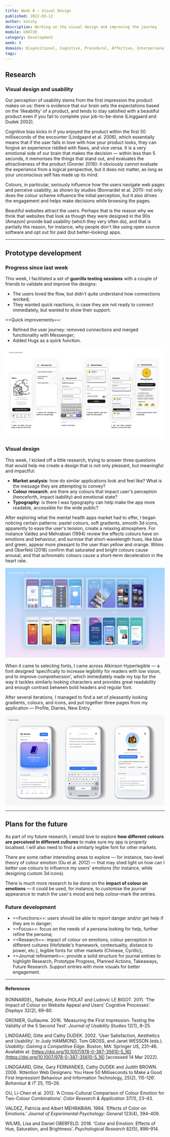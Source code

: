 ```yaml
---
title: Week 8 — Visual Design
published: 2022-03-13
author: kotsky
description: Working on the visual design and improving the journey
module: UXO720
category: Development
week: 8
domains: Dispositional, Cognitive, Procedural, Affective, Interpersonal
tags: 
---
```


## Research
### Visual design and usability
Our perception of usability stems from the first impression the product makes on us: there is evidence that our brain sets the expectations based on the ‘likeability’ of a product, and tends to stay satisfied with a beautiful product even if you fail to complete your job-to-be-done (Linggaard and Dudek 2002). 

Cognitive bias kicks in if you enjoyed the product within the first 50 milliseconds of the encounter (Lindgaard et al. 2006), which essentially means that if the user falls in love with how your product looks, they can forgive an experience riddled with flaws, and vice versa. It is a very emotional side of our brain that makes the decision — within less than 5 seconds, it memorises the things that stand out, and evaluates the attractiveness of the product (Gronier 2016): it obviously cannot evaluate the experience from a logical perspective, but it does not matter, as long as your unconscious self has made up its mind.

Colours, in particular, seriously influence how the users navigate web pages and perceive usability, as shown by studies (Bonnardel et al. 2011): not only does the colour scheme influence the initial perception, but it also drives the engagement and helps make decisions while browsing the pages. 

Beautiful websites attract the users. Perhaps that is the reason why we think that websites that look as though they were designed in the 90s (Amazon) provide bad usability (which they very often do), and that is partially the reason, for instance, why people don't like using open source software and opt out for paid (but better–looking) apps. 

---

## Prototype development

### Progress since last week

This week, I facilitated a set of **guerilla testing sessions** with a couple of friends to validate and improve the designs:

- The users loved the flow, but didn't quite understand how connections worked;
- They wanted quick reactions, in case they are not ready to connect immediately, but wanted to show their support.

==Quick improvements==:
- Refined the user journey: removed connections and merged functionality with Messenger;
- Added Hugs as a quick function.

![Journey refinement](./img/02/08-journey.jpeg)

### Visual design

This week, I kicked off a little research, trying to answer three questions that would help me create a design that is not only pleasant, but meaningful and impactful:

- **Market analysis**: how do similar applications look and feel like? What is the message they are attempting to convey?
- **Colour research**: are there any colours that impact user's perception (henceforth, impact isability) and emotional state?
- **Typography**: is there I was typography can help make the app more readable, accessible for the wide public?

After exploring what the mental health apps market had to offer, I began noticing certain patterns: pastel colours, soft gradients, smooth 3d icons, apparently to ease the user's tension, create a relaxing atmosphere. For instance Valdez and Mehrabian (1994) review the effects colours have on emotions and behaviour, and surmise that short-wavelength hues, like blue and green, appear more pleasant to the user than yellow and orange. Wilms and Oberfeld (2018) confirm that saturated and bright colours cause arousal, and that achromatic colours cause a short–term deceleration in the heart rate.

![Market Analysis](./img/02/08-market.jpeg)

When it came to selecting fonts, I came across Atkinson Hyperlegible — a font designed ‘specifically to increase legibility for readers with low vision, and to improve comprehension’, which immediately made my top for the way it tackles similarly looking characters and provides great readability and enough contrast between bold headers and regular font. 

After several iterations, I managed to find a set of pleasantly looking gradients, colours, and icons, and put together three pages from my application — Profile, Diaries, New Entry.

![Visual Design](./img/02/08-design.jpeg)

---

## Plans for the future

As part of my future research, I would love to explore **how different colours are perceived in different cultures** to make sure my app is properly localised. I will also need to find a similarly legible font for other markets. 

There are some rather interesting areas to explore — for instance, two-level theory of colour emotion (Ou et al. 2012) — that may shed light on how can I better use colours to influence my users' emotions (for instance, while designing custom 3d icons). 

There is much more research to be done on the **impact of colour on emotions** — it could be used, for instance, to customise the journal appearance to match the user's mood and help colour–mark the entries.

### Future development
- ==Functions==: users should be able to report danger and/or get help if they are in danger;
- ==Focus==: focus on the needs of a persona looking for help, further refine the persona;
- ==Research==: impact of colour on emotions, colour perception in different cultures (Hofstede's framework, contextuality, distance to power, etc.), legible fonts for other markets (Chinese, Cyrillic);
- ==Journal refinement==: provide a solid structure for journal entries to highlight Research, Prototype Progress, Planned Actions, Takeaways, Future Research. Support entries with more visuals for better engagement.

---

#### References

BONNARDEL, Nathalie, Annie PIOLAT and Ludovic LE BIGOT. 2011. ‘The Impact of Colour on Website Appeal and Users’ Cognitive Processes’. _Displays_ 32(2), 69–80.

GRONIER, Guillaume. 2016. ‘Measuring the First Impression: Testing the Validity of the 5 Second Test’. _Journal of Usability Studies_ 12(1), 8–25.

LINDGAARD, Gitte and Cathy DUDEK. 2002. ‘User Satisfaction, Aesthetics and Usability’. In Judy HAMMOND, Tom GROSS, and Janet WESSON (eds.). _Usability: Gaining a Competitive Edge_. Boston, MA: Springer US, 231–46. Available at: [https://doi.org/10.1007/978-0-387-35610-5_16](https://doi.org/10.1007/978-0-387-35610-5_16) [accessed 14 Mar 2022].

LINDGAARD, Gitte, Gary FERNANDES, Cathy DUDEK and Judith BROWN. 2006. ‘Attention Web Designers: You Have 50 Milliseconds to Make a Good First Impression! Behaviour and Information Technology, 25(2), 115-126’. _Behaviour & IT_ 25, 115–26.

OU, Li-Chen et al. 2012. ‘A Cross-Cultural Comparison of Colour Emotion for Two-Colour Combinations’. _Color Research & Application_ 37(1), 23–43.

VALDEZ, Patricia and Albert MEHRABIAN. 1994. ‘Effects of Color on Emotions.’ _Journal of Experimental Psychology: General_ 123(4), 394–409.

WILMS, Lisa and Daniel OBERFELD. 2018. ‘Color and Emotion: Effects of Hue, Saturation, and Brightness’. _Psychological Research_ 82(5), 896–914.